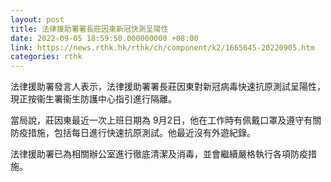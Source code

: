 ```yaml
---
layout: post
title: 法律援助署署長莊因東新冠快測呈陽性
date: 2022-09-05 18:59:50.000000000 +08:00
link: https://news.rthk.hk/rthk/ch/component/k2/1665645-20220905.htm
categories: rthk
---
```


法律援助署發言人表示，法律援助署署長莊因東對新冠病毒快速抗原測試呈陽性，現正按衞生署衞生防護中心指引進行隔離。

當局說，莊因東最近一次上班日期為 9月2日，他在工作時有佩戴口罩及遵守有關防疫措施，包括每日進行快速抗原測試。他最近沒有外遊紀錄。

法律援助署已為相關辦公室進行徹底清潔及消毒，並會繼續嚴格執行各項防疫措施。
